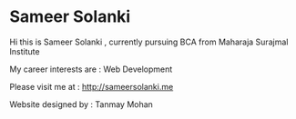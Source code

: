 # Sameer Solanki

Hi this is Sameer Solanki , currently pursuing BCA from Maharaja Surajmal Institute

My career interests are : Web Development 

Please visit me at : http://sameersolanki.me




Website designed by : Tanmay Mohan
